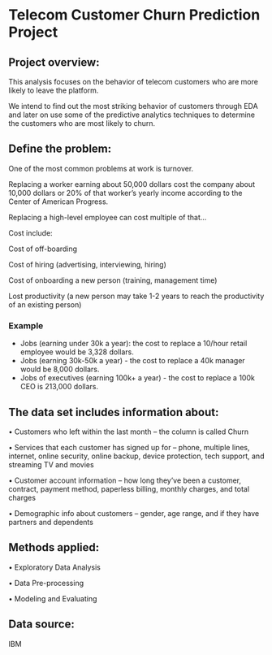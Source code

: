# Telecom Customer Churn Prediction Project

## Project overview: 
This analysis focuses on the behavior of telecom customers who are more likely to leave the platform. 

We intend to find out the most striking behavior of customers through EDA and later on use some of the predictive analytics techniques to determine the customers who are most likely to churn.

## Define the problem:
One of the most common problems at work is turnover.

Replacing a worker earning about 50,000 dollars cost the company about 10,000 dollars or 20% of that worker’s yearly income according to the Center of American Progress.

Replacing a high-level employee can cost multiple of that...

Cost include:

Cost of off-boarding

Cost of hiring (advertising, interviewing, hiring)

Cost of onboarding a new person (training, management time)

Lost productivity (a new person may take 1-2 years to reach the productivity of an existing person)

### Example
- Jobs (earning under 30k a year): the cost to replace a 10/hour retail employee would be 3,328 dollars.
- Jobs (earning 30k-50k a year) - the cost to replace a 40k manager would be 8,000 dollars.
- Jobs of executives (earning 100k+ a year) - the cost to replace a 100k CEO is 213,000 dollars.


## The data set includes information about:

•	Customers who left within the last month – the column is called Churn

•	Services that each customer has signed up for – phone, multiple lines, internet, online security, online backup, device protection, tech support, and streaming TV and movies

•	Customer account information – how long they’ve been a customer, contract, payment method, paperless billing, monthly charges, and total charges

•	Demographic info about customers – gender, age range, and if they have partners and dependents       

## Methods applied:

•	Exploratory Data Analysis

•	Data Pre-processing

•	Modeling and Evaluating

## Data source:

IBM




